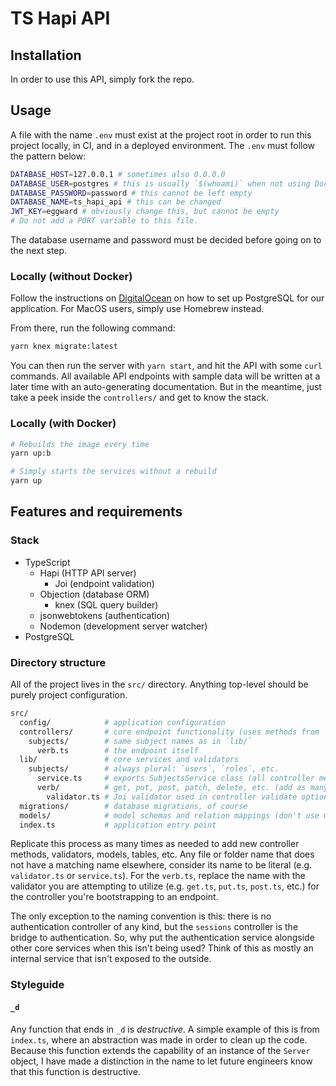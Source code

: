 # TS Hapi API

## Installation

In order to use this API, simply fork the repo.

## Usage

A file with the name `.env` must exist at the project root
in order to run this project locally, in CI, and in a
deployed environment. The `.env` must follow the pattern
below:

```bash
DATABASE_HOST=127.0.0.1 # sometimes also 0.0.0.0
DATABASE_USER=postgres # this is usually `$(whoami)` when not using Docker
DATABASE_PASSWORD=password # this cannot be left empty
DATABASE_NAME=ts_hapi_api # this can be changed
JWT_KEY=eggward # obviously change this, but cannot be empty
# Do not add a PORT variable to this file.
```

The database username and password must be decided before
going on to the next step.

### Locally (without Docker)

Follow the instructions on [DigitalOcean](https://www.digitalocean.com/community/tutorials/how-to-install-and-use-postgresql-on-ubuntu-18-04)
on how to set up PostgreSQL for our application. For MacOS
users, simply use Homebrew instead.

From there, run the following command:

```bash
yarn knex migrate:latest
```

You can then run the server with `yarn start`, and hit the
API with some `curl` commands. All available API endpoints
with sample data will be written at a later time with an
auto-generating documentation. But in the meantime, just
take a peek inside the `controllers/` and get to know the
stack.

### Locally (with Docker)

```bash
# Rebuilds the image every time
yarn up:b

# Simply starts the services without a rebuild
yarn up
```

<!--
### CI

Documentation not written yet

### Deployments

Documentation not written yet
-->

## Features and requirements

### Stack

* TypeScript
  * Hapi (HTTP API server)
    * Joi (endpoint validation)
  * Objection (database ORM)
    * knex (SQL query builder)
  * jsonwebtokens (authentication)
  * Nodemon (development server watcher)
* PostgreSQL

### Directory structure

All of the project lives in the `src/` directory. Anything
top-level should be purely project configuration.

```bash
src/
  config/            # application configuration
  controllers/       # core endpoint functionality (uses methods from `lib`)
    subjects/        # same subject names as in `lib/`
      verb.ts        # the endpoint itself
  lib/               # core services and validators
    subjects/        # always plural: `users`, `roles`, etc.
      service.ts     # exports SubjectsService class (all controller methods are static)
      verb/          # get, put, post, patch, delete, etc. (add as many verb directories as needed)
        validator.ts # Joi validator used in controller validate options (only one per verb)
  migrations/        # database migrations, of course
  models/            # model schemas and relation mappings (don't use Objection validation)
  index.ts           # application entry point
```

Replicate this process as many times as needed to add new
controller methods, validators, models, tables, etc. Any
file or folder name that does not have a matching name
elsewhere, consider its name to be literal (e.g.
`validator.ts` or `service.ts`). For the `verb.ts`, replace
the name with the validator you are attempting to utilize
(e.g. `get.ts`, `put.ts`, `post.ts`, etc.) for the
controller you're bootstrapping to an endpoint.

The only exception to the naming convention is this: there
is no authentication controller of any kind, but the
`sessions` controller is the bridge to authentication. So,
why put the authentication service alongside other core
services when this isn't being used? Think of this as
mostly an internal service that isn't exposed to the
outside.

### Styleguide

#### `_d`

Any function that ends in `_d` is _destructive_. A simple
example of this is from `index.ts`, where an abstraction
was made in order to clean up the code. Because this
function extends the capability of an instance of the
`Server` object, I have made a distinction in the name to
let future engineers know that this function is destructive.
